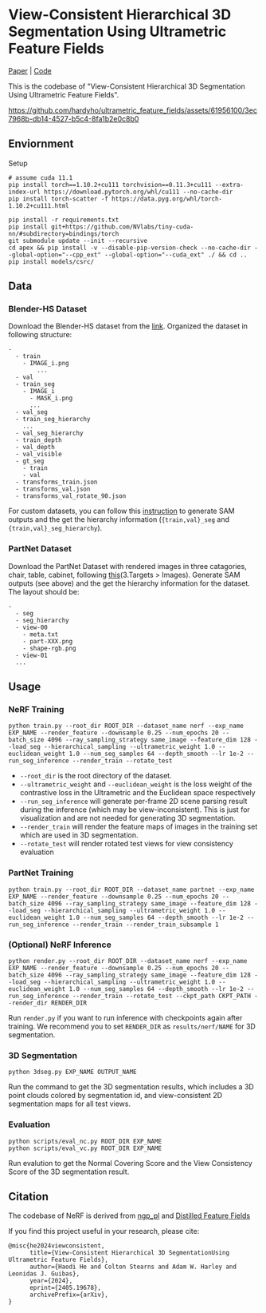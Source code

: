 # View-Consistent Hierarchical 3D Segmentation Using Ultrametric Feature Fields

[Paper](https://www.arxiv.org/pdf/2405.19678) | [Code](https://github.com/hardyho/ultrametric_feature_fields)

This is the codebase of "View-Consistent Hierarchical 3D Segmentation Using Ultrametric Feature Fields".


https://github.com/hardyho/ultrametric_feature_fields/assets/61956100/3ec7968b-db14-4527-b5c4-8fa1b2e0c8b0


## Enviornment

Setup
```
# assume cuda 11.1
pip install torch==1.10.2+cu111 torchvision==0.11.3+cu111 --extra-index-url https://download.pytorch.org/whl/cu111 --no-cache-dir
pip install torch-scatter -f https://data.pyg.org/whl/torch-1.10.2+cu111.html

pip install -r requirements.txt
pip install git+https://github.com/NVlabs/tiny-cuda-nn/#subdirectory=bindings/torch
git submodule update --init --recursive
cd apex && pip install -v --disable-pip-version-check --no-cache-dir --global-option="--cpp_ext" --global-option="--cuda_ext" ./ && cd ..
pip install models/csrc/
```

## Data

### Blender-HS Dataset
Download the Blender-HS dataset from the [link](https://drive.google.com/file/d/1b7PPaZ8QTGF_lsv8rqvSKm3-IWMbK-c9/view?usp=sharing). Organized the dataset in following structure:
```
-
  - train
    - IMAGE_i.png
        ...
  - val
  - train_seg
    - IMAGE_i
      - MASK_i.png
      ...
  - val_seg
  - train_seg_hierarchy
    ...
  - val_seg_hierarchy
  - train_depth
  - val_depth
  - val_visible
  - gt_seg
    - train
    - val
  - transforms_train.json
  - transforms_val.json
  - transforms_val_rotate_90.json
```

For custom datasets, you can follow this [instruction](scripts/README.md) to generate SAM outputs and the get the hierarchy information (`{train,val}_seg` and `{train,val}_seg_hierarchy`). 

### PartNet Dataset
Download the PartNet Dataset with rendered images in three catagories, chair, table, cabinet, following [this](https://github.com/mikacuy/joint_learning_retrieval_deformation#data-download-and-preprocessing-details)(3.Targets > Images). Generate SAM outputs (see above) and the get the hierarchy information for the dataset. The layout should be:
```
-
  - seg
  - seg_hierarchy
  - view-00
    - meta.txt
    - part-XXX.png
    - shape-rgb.png
  - view-01
  ...
```

## Usage

### NeRF Training
```
python train.py --root_dir ROOT_DIR --dataset_name nerf --exp_name EXP_NAME --render_feature --downsample 0.25 --num_epochs 20 --batch_size 4096 --ray_sampling_strategy same_image --feature_dim 128 --load_seg --hierarchical_sampling --ultrametric_weight 1.0 --euclidean_weight 1.0 --num_seg_samples 64 --depth_smooth --lr 1e-2 --run_seg_inference --render_train --rotate_test
```

- `--root_dir` is the root directory of the dataset.
- `--ultrametric_weight` and `--euclidean_weight` is the loss weight of the contrastive loss in the Ultrametric and the Euclidean space respectively
- `--run_seg_inference` will generate per-frame 2D scene parsing result during the inference (which may be view-inconsistent). This is just for visualization and are not needed for generating 3D segmentation.
- `--render_train` will render the feature maps of images in the training set which are used in 3D segmentation. 
- `--rotate_test` will render rotated test views for view consistency evaluation

### PartNet Training
```
python train.py --root_dir ROOT_DIR --dataset_name partnet --exp_name EXP_NAME --render_feature --downsample 0.25 --num_epochs 20 --batch_size 4096 --ray_sampling_strategy same_image --feature_dim 128 --load_seg --hierarchical_sampling --ultrametric_weight 1.0 --euclidean_weight 1.0 --num_seg_samples 64 --depth_smooth --lr 1e-2 --run_seg_inference --render_train --render_train_subsample 1
```

### (Optional) NeRF Inference
```
python render.py --root_dir ROOT_DIR --dataset_name nerf --exp_name EXP_NAME --render_feature --downsample 0.25 --num_epochs 20 --batch_size 4096 --ray_sampling_strategy same_image --feature_dim 128 --load_seg --hierarchical_sampling --ultrametric_weight 1.0 --euclidean_weight 1.0 --num_seg_samples 64 --depth_smooth --lr 1e-2 --run_seg_inference --render_train --rotate_test --ckpt_path CKPT_PATH --render_dir RENDER_DIR
```

Run `render.py` if you want to run inference with checkpoints again after training. We recommend you to set `RENDER_DIR` as `results/nerf/NAME` for 3D segmentation.

### 3D Segmentation
```
python 3dseg.py EXP_NAME OUTPUT_NAME
```

Run the command to get the 3D segmentation results, which includes a 3D point clouds colored by segmentation id, and view-consistent 2D segmentation maps for all test views.

### Evaluation
```
python scripts/eval_nc.py ROOT_DIR EXP_NAME
python scripts/eval_vc.py ROOT_DIR EXP_NAME
```

Run evalution to get the Normal Covering Score and the View Consistency Score of the 3D segmentation result.

## Citation

The codebase of NeRF is derived from [ngp_pl](https://github.com/kwea123/ngp_pl/commit/6b2a66928d032967551ab98d5cd84c7ef1b83c3d) and [Distilled Feature Fields](https://github.com/pfnet-research/distilled-feature-fields)

If you find this project useful in your research, please cite:
```
@misc{he2024viewconsistent,
      title={View-Consistent Hierarchical 3D SegmentationUsing Ultrametric Feature Fields}, 
      author={Haodi He and Colton Stearns and Adam W. Harley and Leonidas J. Guibas},
      year={2024},
      eprint={2405.19678},
      archivePrefix={arXiv},
}
```
